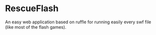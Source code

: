 # RescueFlash
An easy web application based on ruffle for running easily every swf file (like most of the flash games).

